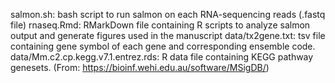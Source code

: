 salmon.sh: bash script to run salmon on each RNA-sequencing reads (.fastq file)
rnaseq.Rmd: RMarkDown file containing R scripts to analyze salmon output and generate figures used in the manuscript
data/tx2gene.txt: tsv file containing gene symbol of each gene and corresponding ensemble code. 
data/Mm.c2.cp.kegg.v7.1.entrez.rds: R data file containing KEGG pathway genesets. (From: https://bioinf.wehi.edu.au/software/MSigDB/)
